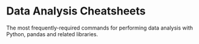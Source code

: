 # Data Analysis Cheatsheets

The most frequently-required commands for performing data analysis with Python, pandas and related libraries.